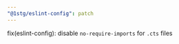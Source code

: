 ```yaml
---
"@1stg/eslint-config": patch
---
```


fix(eslint-config): disable `no-require-imports` for `.cts` files
